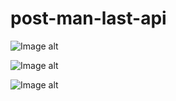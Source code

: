 # post-man-last-api

![Image alt](https://imgur.com/a/hn3RrYh)


![Image alt](https://github.com/post-man-last-api/blob/main/2.png)



![Image alt](https://github.com/post-man-last-api/blob/main/3.png)
